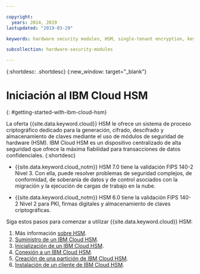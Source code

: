 ```yaml
---

copyright:
  years: 2014, 2019
lastupdated: "2019-03-29"

keywords: hardware security modules, HSM, single-tenant encryption, key management, FIPS certified, cryptographic, keys,

subcollection: hardware-security-modules

---
```


{:shortdesc: .shortdesc}
{:new_window: target="_blank"}

# Iniciación al IBM Cloud HSM
{: #getting-started-with-ibm-cloud-hsm}

La oferta {{site.data.keyword.cloud}} HSM le ofrece un sistema de proceso criptográfico dedicado para la generación, cifrado, descifrado y almacenamiento de claves mediante el uso de módulos de seguridad de hardware (HSM). IBM Cloud HSM es un dispositivo centralizado de alta seguridad que ofrece la máxima fiabilidad para transacciones de datos confidenciales.
{:shortdesc}

* {{site.data.keyword.cloud_notm}} HSM 7.0 tiene la validación FIPS 140-2 Nivel 3. Con ella, puede resolver problemas de seguridad complejos, de conformidad, de soberanía de datos y de control asociados con la migración y la ejecución de cargas de trabajo en la nube.

* {{site.data.keyword.cloud_notm}} HSM 6.0 tiene la validación FIPS 140-2 Nivel 2 para PKI, firmas digitales y almacenamiento de claves criptográficas.

Siga estos pasos para comenzar a utilizar {{site.data.keyword.cloud}} HSM:
1. Más información [sobre HSM](/docs/infrastructure/hardware-security-modules?topic=hardware-security-modules-about-ibm-cloud-hsm#about-ibm-cloud-hsm).
2. [Suministro de un IBM Cloud HSM](/docs/infrastructure/hardware-security-modules?topic=hardware-security-modules-provisioning-ibm-cloud-hsm#provisioning-ibm-cloud-hs).
3. [Inicialización de un IBM Cloud HSM](/docs/infrastructure/hardware-security-modules?topic=hardware-security-modules-initializing-the-ibm-cloud-hsm#initializing-the-ibm-cloud-hsm).
4. [Conexión a un IBM Cloud HSM](/docs/infrastructure/hardware-security-modules?topic=hardware-security-modules-connecting-to-ibm-cloud-hsm#connecting-to-ibm-cloud-hsm).
5. [Creación de una partición de IBM Cloud HSM](/docs/infrastructure/hardware-security-modules?topic=hardware-security-modules-creating-ibm-cloud-hsm-partitions#creating-ibm-cloud-hsm-partitions).
6. [Instalación de un cliente de IBM Cloud HSM](/docs/infrastructure/hardware-security-modules?topic=hardware-security-modules-installing-the-ibm-cloud-hsm-client#installing-the-ibm-cloud-hsm-client).
